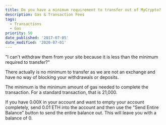 ```yaml
---
title: Do you have a minimum requirement to transfer out of MyCrypto?
description: Gas & Transaction Fees
tags:
  - Transactions
  - Gas
priority: 50
date_published: '2017-07-05'
date_modified: '2020-07-01'
---
```


"I can't withdraw them from your site because it is less than the minimum required to transfer?"

There actually is no minimum to transfer as we are not an exchange and have no way of blocking your withdrawals or deposits.

The minimum is the minimum amount of gas needed to complete the transaction. For a standard transaction, that is 21,000.

If you have 0.00X in your account and want to empty your account completely, send 0.01 ETH into the account and then use the "Send Entire Balance" button to send the entire balance out. This will leave you with a balance of 0.
